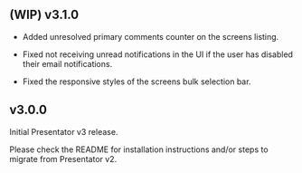 ## (WIP) v3.1.0

- Added unresolved primary comments counter on the screens listing.

- Fixed not receiving unread notifications in the UI if the user has disabled their email notifications.

- Fixed the responsive styles of the screens bulk selection bar.


## v3.0.0

Initial Presentator v3 release.

Please check the README for installation instructions and/or steps to migrate from Presentator v2.
